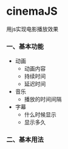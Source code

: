 # cinemaJS
用js实现电影播放效果

### 一、基本功能
* 动画
    * 动画内容
    * 持续时间
    * 延迟时间
* 音乐
    * 播放的时间间隔
* 字幕
    * 什么时候显示
    * 显示多久

### 二、基本用法